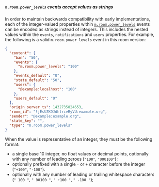 
##### `m.room.power_levels` events accept values as strings

In order to maintain backwards compatibility with early implementations,
each of the integer-valued properties within
[`m.room.power_levels`](/client-server-api#mroompower_levels) events can
be encoded as strings instead of integers. This includes the nested values
within the `events`, `notifications` and `users` properties.
For example, the following is a valid `m.room.power_levels` event in this room version:

```json
{
  "content": {
    "ban": "50",
    "events": {
      "m.room.power_levels": "100"
    },
    "events_default": "0",
    "state_default": "50",
    "users": {
      "@example:localhost": "100"
    },
    "users_default": "0"
  },
  "origin_server_ts": 1432735824653,
  "room_id": "!jEsUZKDJdhlrceRyVU:example.org",
  "sender": "@example:example.org",
  "state_key": "",
  "type": "m.room.power_levels"
}
```

When the value is representative of an integer, they must be the following format:

* a single base 10 integer, no float values or decimal points, optionally with
  any number of leading zeroes (`"100"`, `"000100"`);
* optionally prefixed with a single `-` or `+` character before the integer (`"+100"`,
  `"-100"`).
* optionally with any number of leading or trailing whitespace characters (`" 100 "`,
  `" 00100 "`, `" +100 "`, `" -100 "`);
